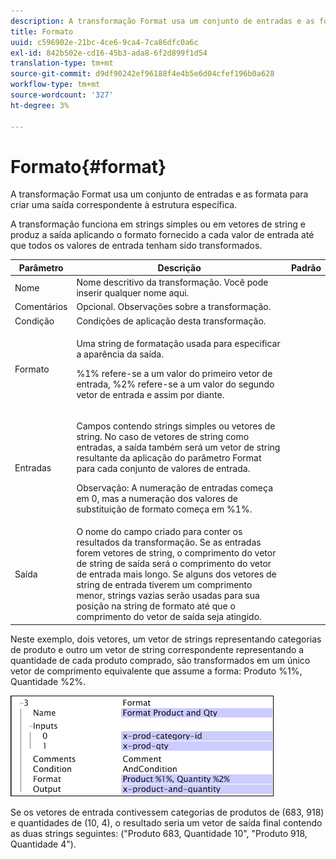 ```yaml
---
description: A transformação Format usa um conjunto de entradas e as formata para criar uma saída correspondente à estrutura específica.
title: Formato
uuid: c596902e-21bc-4ce6-9ca4-7ca86dfc0a6c
exl-id: 842b502e-cd16-45b3-ada8-6f2d899f1d54
translation-type: tm+mt
source-git-commit: d9df90242ef96188f4e4b5e6d04cfef196b0a628
workflow-type: tm+mt
source-wordcount: '327'
ht-degree: 3%

---
```


# Formato{#format}

A transformação Format usa um conjunto de entradas e as formata para criar uma saída correspondente à estrutura específica.

A transformação funciona em strings simples ou em vetores de string e produz a saída aplicando o formato fornecido a cada valor de entrada até que todos os valores de entrada tenham sido transformados.

<table id="table_3953C993167248AA9A47964A51C4AB5D"> 
 <thead> 
  <tr> 
   <th colname="col1" class="entry"> Parâmetro </th> 
   <th colname="col2" class="entry"> Descrição </th> 
   <th colname="col3" class="entry"> Padrão </th> 
  </tr> 
 </thead>
 <tbody> 
  <tr> 
   <td colname="col1"> Nome </td> 
   <td colname="col2"> Nome descritivo da transformação. Você pode inserir qualquer nome aqui. </td> 
   <td colname="col3"></td> 
  </tr> 
  <tr> 
   <td colname="col1"> Comentários </td> 
   <td colname="col2"> Opcional. Observações sobre a transformação. </td> 
   <td colname="col3"></td> 
  </tr> 
  <tr> 
   <td colname="col1"> Condição </td> 
   <td colname="col2"> Condições de aplicação desta transformação. </td> 
   <td colname="col3"></td> 
  </tr> 
  <tr> 
   <td colname="col1"> Formato </td> 
   <td colname="col2"> <p>Uma string de formatação usada para especificar a aparência da saída. </p> <p> %1% refere-se a um valor do primeiro vetor de entrada, %2% refere-se a um valor do segundo vetor de entrada e assim por diante. </p> </td> 
   <td colname="col3"></td> 
  </tr> 
  <tr> 
   <td colname="col1"> Entradas </td> 
   <td colname="col2"> <p>Campos contendo strings simples ou vetores de string. No caso de vetores de string como entradas, a saída também será um vetor de string resultante da aplicação do parâmetro <span class="wintitle"> Format</span> para cada conjunto de valores de entrada. </p> <p> <p>Observação:  A numeração de entradas começa em 0, mas a numeração dos valores de substituição de formato começa em %1%. </p> </p> </td> 
   <td colname="col3"></td> 
  </tr> 
  <tr> 
   <td colname="col1"> Saída </td> 
   <td colname="col2"> O nome do campo criado para conter os resultados da transformação. Se as entradas forem vetores de string, o comprimento do vetor de string de saída será o comprimento do vetor de entrada mais longo. Se alguns dos vetores de string de entrada tiverem um comprimento menor, strings vazias serão usadas para sua posição na string de formato até que o comprimento do vetor de saída seja atingido. </td> 
   <td colname="col3"></td> 
  </tr> 
 </tbody> 
</table>

Neste exemplo, dois vetores, um vetor de strings representando categorias de produto e outro um vetor de string correspondente representando a quantidade de cada produto comprado, são transformados em um único vetor de comprimento equivalente que assume a forma: Produto %1%, Quantidade %2%.

![](assets/cfg_TransformationType_Format.png)

Se os vetores de entrada contivessem categorias de produtos de (683, 918) e quantidades de (10, 4), o resultado seria um vetor de saída final contendo as duas strings seguintes: (&quot;Produto 683, Quantidade 10&quot;, &quot;Produto 918, Quantidade 4&quot;).
